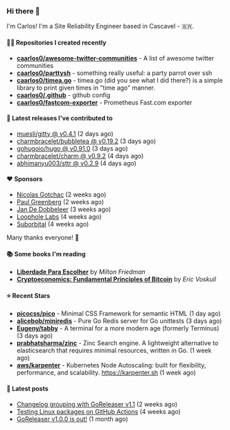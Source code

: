 ### Hi there 👋

I'm Carlos! I'm a Site Reliability Engineer based in Cascavel - 🇧🇷.

#### 👨‍💻 Repositories I created recently
- **[caarlos0/awesome-twitter-communities](https://github.com/caarlos0/awesome-twitter-communities)** - A list of awesome twitter communities
- **[caarlos0/parttysh](https://github.com/caarlos0/parttysh)** - something really useful: a party parrot over ssh
- **[caarlos0/timea.go](https://github.com/caarlos0/timea.go)** - timea.go (did you see what I did there?) is a simple library to print given times in &#34;time ago&#34; manner.
- **[caarlos0/.github](https://github.com/caarlos0/.github)** - github config
- **[caarlos0/fastcom-exporter](https://github.com/caarlos0/fastcom-exporter)** - Prometheus Fast.com exporter

#### 🚀 Latest releases I've contributed to


- [muesli/gitty @ v0.4.1](https://github.com/muesli/gitty/releases/tag/v0.4.1) (2 days ago)
- [charmbracelet/bubbletea @ v0.19.2](https://github.com/charmbracelet/bubbletea/releases/tag/v0.19.2) (3 days ago)
- [gohugoio/hugo @ v0.91.0](https://github.com/gohugoio/hugo/releases/tag/v0.91.0) (3 days ago)
- [charmbracelet/charm @ v0.9.2](https://github.com/charmbracelet/charm/releases/tag/v0.9.2) (4 days ago)
- [abhimanyu003/sttr @ v0.2.9](https://github.com/abhimanyu003/sttr/releases/tag/v0.2.9) (4 days ago)

#### ❤️ Sponsors
- [Nicolas Gotchac](https://github.com/ngotchac) (2 weeks ago)
- [Paul Greenberg](https://github.com/greenpau) (2 weeks ago)
- [Jan De Dobbeleer](https://github.com/JanDeDobbeleer) (3 weeks ago)
- [Loophole Labs](https://github.com/loopholelabs) (4 weeks ago)
- [Suborbital](https://github.com/suborbital) (4 weeks ago)

Many thanks everyone! 🙏

#### 📚 Some books I'm reading
- **[Liberdade Para Escolher](https://www.goodreads.com/book/show/17238591-liberdade-para-escolher)** by _Milton Friedman_
- **[Cryptoeconomics: Fundamental Principles of Bitcoin](https://www.goodreads.com/book/show/56919322-cryptoeconomics)** by _Eric Voskuil_

#### ⭐ Recent Stars


- **[picocss/pico](https://github.com/picocss/pico)** - Minimal CSS Framework for semantic HTML (1 day ago)
- **[alicebob/miniredis](https://github.com/alicebob/miniredis)** - Pure Go Redis server for Go unittests (3 days ago)
- **[Eugeny/tabby](https://github.com/Eugeny/tabby)** - A terminal for a more modern age (formerly Terminus) (3 days ago)
- **[prabhatsharma/zinc](https://github.com/prabhatsharma/zinc)** - Zinc Search engine. A lightweight alternative to elasticsearch that requires minimal resources, written in Go. (1 week ago)
- **[aws/karpenter](https://github.com/aws/karpenter)** - Kubernetes Node Autoscaling: built for flexibility, performance, and scalability. https://karpenter.sh (1 week ago)

#### 📄 Latest posts
- [Changelog grouping with GoReleaser v1.1](https://carlosbecker.com/posts/goreleaser-changelog-groups/) (2 weeks ago)
- [Testing Linux packages on GitHub Actions](https://carlosbecker.com/posts/linux-pkgs-github-actions/) (4 weeks ago)
- [GoReleaser v1.0.0 is out!](https://carlosbecker.com/posts/goreleaser-v1/) (1 month ago)
